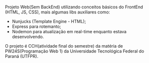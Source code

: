 Projeto Web(Sem BackEnd) utilizando conceitos básicos do FrontEnd (HTML, JS, CSS), mais algumas libs auxiliares como:
- Nunjucks (Template Engine - HTML);
- Express para rotemanto;
- Nodemon para atualização em real-time enquanto estava desenvolvendo.

O projeto é CCH(atividade final do semestre) da matéria de PW24S(Programação Web 1) da Universidade Tecnológica Federal do Paraná (UTFPR).